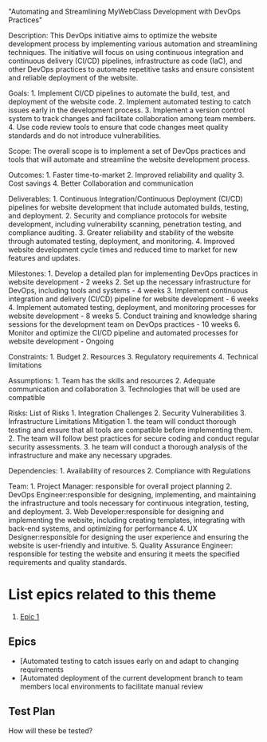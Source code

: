 "Automating and Streamlining MyWebClass Development with DevOps Practices"

Description: This DevOps initiative aims to optimize the website development process by implementing various automation
and streamlining techniques. The initiative will focus on using continuous integration and continuous delivery (CI/CD) 
pipelines, infrastructure as code (IaC), and other DevOps practices to automate repetitive tasks and ensure consistent
and reliable deployment of the website.

Goals: 
    1. Implement CI/CD pipelines to automate the build, test, and deployment of the website code.
    2. Implement automated testing to catch issues early in the development process.
    3. Implement a version control system to track changes and facilitate collaboration among team members.
    4. Use code review tools to ensure that code changes meet quality standards and do not introduce vulnerabilities.

Scope: The overall scope is to implement a set of DevOps practices and tools that will automate and streamline the 
website development process.

Outcomes: 
    1. Faster time-to-market
    2. Improved reliability and quality 
    3. Cost savings 
    4. Better Collaboration and communication

Deliverables:
    1. Continuous Integration/Continuous Deployment (CI/CD) pipelines for website development that include automated 
builds, testing, and deployment.
    2. Security and compliance protocols for website development, including vulnerability scanning, penetration testing,
and compliance auditing.
    3. Greater reliability and stability of the website through automated testing, deployment, and monitoring.
    4. Improved website development cycle times and reduced time to market for new features and updates.

Milestones:
    1. Develop a detailed plan for implementing DevOps practices in website development - 2 weeks
    2. Set up the necessary infrastructure for DevOps, including tools and systems - 4 weeks 
    3. Implement continuous integration and delivery (CI/CD) pipeline for website development - 6 weeks
    4. Implement automated testing, deployment, and monitoring processes for website development - 8 weeks
    5. Conduct training and knowledge sharing sessions for the development team on DevOps practices - 10 weeks 
    6. Monitor and optimize the CI/CD pipeline and automated processes for website development - Ongoing

Constraints:
    1. Budget
    2. Resources
    3. Regulatory requirements
    4. Technical limitations

Assumptions: 
    1. Team has the skills and resources
    2. Adequate communication and collaboration
    3. Technologies that will be used are compatible

Risks: 
List of Risks
    1. Integration Challenges
    2. Security Vulnerabilities 
    3. Infrastructure Limitations
Mitigation
    1. the team will conduct thorough testing and ensure that all tools are compatible before implementing them.
    2. The team will follow best practices for secure coding and conduct regular security assessments.
    3. he team will conduct a thorough analysis of the infrastructure and make any necessary upgrades.

Dependencies: 
    1. Availability of resources
    2. Compliance with Regulations

Team: 
    1. Project Manager: responsible for overall project planning
    2. DevOps Engineer:responsible for designing, implementing, and maintaining the infrastructure and tools necessary 
for continuous integration, testing, and deployment.
    3. Web Developer:responsible for designing and implementing the website, including creating templates, integrating
with back-end systems, and optimizing for performance
    4. UX Designer:responsible for designing the user experience and ensuring the website is user-friendly and intuitive.
    5. Quality Assurance Engineer: responsible for testing the website and ensuring it meets the specified requirements
and quality standards.
    

# List epics related to this theme
1. [Epic 1](documentation/templates/theme/initiatives/epics/epic_template.md)
## Epics
* [Automated testing to catch issues early on and adapt to changing requirements
* [Automated deployment of the current development branch to team members local environments to facilitate manual review

## Test Plan
How will these be tested?